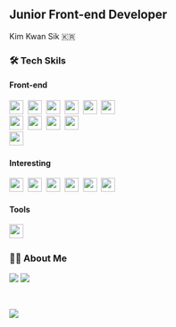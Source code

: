 <!-- 
![header](https://capsule-render.vercel.app/api?type=slice&color=auto&height=200&section=header&text=Kwansik%20Kim&&rotate=13&fontSize=80&fontColor=000&fontAlign=67&fontAlignY=33) -->

<!-- <h2 align="center">Junior Front-end Developer</h2> -->
<!-- <p align="center">🇰🇷<p> -->
<h2>Junior Front-end Developer </h2>
<p>Kim Kwan Sik <span>🇰🇷<span></p>



<h3>🛠 Tech Skils</h3>

<div>
<h4 >Front-end</h4>
  
<div >
    <img height=25" src="https://img.shields.io/badge/HTML5-E34F26?style=flat-square&logo=HTML5&logoColor=white"/>&nbsp
    <img height=25" src="https://img.shields.io/badge/CSS3-1572B6?style=flat-square&logo=CSS3&logoColor=white"/>&nbsp
    <img height=25" src="https://img.shields.io/badge/JavaScript-F7DF1E?style=flat-square&logo=JavaScript&logoColor=white"/>&nbsp
    <img height=25" src="https://img.shields.io/badge/React-61DAFB?style=flat-square&logo=React&logoColor=white"/>&nbsp
    <img height=25" src="https://img.shields.io/badge/TypeScript-3178C6?style=flat-square&logo=TypeScript&logoColor=white"/>&nbsp
    <img height=25" src="https://img.shields.io/badge/Next.js-000000?style=flat-square&logo=Next.js&logoColor=white"/>&nbsp
    <br />
    <img height=25" src="https://img.shields.io/badge/Redux-764ABC?style=flat-square&logo=Redux&logoColor=white"/>&nbsp
    <img height=25" src="https://img.shields.io/badge/Redux--toolkit-764ABC?style=flat-square&logo=Redux&logoColor=white"/>&nbsp
    <img height=25" src="https://img.shields.io/badge/Redux--Saga-999999?style=flat-square&logo=Redux-Saga&logoColor=white"/>&nbsp
    <img height=25" src="https://img.shields.io/badge/Recoil-FF9E0F?style=flat-square&&logoColor=white"/>&nbsp    
    <br />
    <img height=25" src="https://img.shields.io/badge/styled--components-DB7093?style=flat-square&logo=styled-components&logoColor=white"/>&nbsp
</div>


<h4>Interesting</h4>
                                                                                                                                         
<div>
  <img height=25 src="https://img.shields.io/badge/Next.js-000000?style=flat-square&logo=Next.js&logoColor=white"/>&nbsp
  <img height=25 src="https://img.shields.io/badge/MobX-FF9955?style=flat-square&logo=MobX&logoColor=white"/>&nbsp
  <img height=25 src="https://img.shields.io/badge/Jest-C21325?style=flat-square&logo=Jest&logoColor=white"/>&nbsp
  <img height=25 src="https://img.shields.io/badge/Mocha-8D6748?style=flat-square&logo=Mocha&logoColor=white"/>&nbsp
  <img height=25 src="https://img.shields.io/badge/socket.io-010101?style=flat-square&logo=socket.io&logoColor=white"/>&nbsp
  <img height=25 src="https://img.shields.io/badge/Electrone-47848F?style=flat-square&logo=Electron&logoColor=white"/>&nbsp
</div>
  
<h4>Tools</h4>
                                                                                                                    
<div>
  <img height=25" src="https://img.shields.io/badge/notion-000000?style=flat-square&logo=notion&logoColor=white" />&nbsp
</div>

<div>
  <h3>💁🏻 About Me</h3>
  
  <p>
    <a href="https://www.notion.so/kwansikdev/349ba09bb166408394f9fd125fb967e3"><img src="https://img.shields.io/badge/notion-000000?style=flat-square&logo=Gmail&logoColor=white&link=https://www.notion.so/kwansikdev/349ba09bb166408394f9fd125fb967e3"/></a>
    <a href="mailto:kwansk0424@gmail.com"><img src="https://img.shields.io/badge/Gmail-d14836?style=flat-square&logo=Gmail&logoColor=white&link=viliketh1s98@naver.com"/></a>  
  </p>
</div>

<br>
<p>
  <a href="https://hits.seeyoufarm.com"><img src="https://hits.seeyoufarm.com/api/count/incr/badge.svg?url=https%3A%2F%2Fgithub.com%2Fkwansikdev&count_bg=%23ED6DA3&title_bg=%2386757E&icon=github.svg&icon_color=%23E7E7E7&title=hits&edge_flat=false"/></a>
</p>
